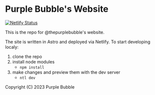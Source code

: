 # Purple Bubble's Website

[![Netlify Status](https://api.netlify.com/api/v1/badges/405c64d7-3e5c-41c6-8577-13298a2edcf7/deploy-status?branch=main)](https://app.netlify.com/sites/chimerical-fox-6d9845/deploys)

This is the repo for @thepurplebubble's website.

The site is written in Astro and deployed via Netlify.
To start developing localy:

1. clone the repo
2. install node modules
   - `npm install`
3. make changes and preview them with the dev server
   - `ntl dev`

Copyright (C) 2023 Purple Bubble
